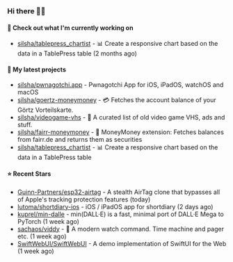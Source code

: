 ### Hi there 🦊👋

#### 👷 Check out what I'm currently working on

- [silsha/tablepress_chartist](https://github.com/silsha/tablepress_chartist) - 📊 Create a responsive chart based on the data in a TablePress table (2 months ago)

#### 🌱 My latest projects

- [silsha/pwnagotchi.app](https://github.com/silsha/pwnagotchi.app) - Pwnagotchi App for iOS, iPadOS, watchOS and macOS
- [silsha/goertz-moneymoney](https://github.com/silsha/goertz-moneymoney) - 💳 Fetches the account balance of your Görtz Vorteilskarte.
- [silsha/videogame-vhs](https://github.com/silsha/videogame-vhs) - 👾 A curated list of old video game VHS, ads and stuff.
- [silsha/fairr-moneymoney](https://github.com/silsha/fairr-moneymoney) - 💸 MoneyMoney extension: Fetches balances from fairr.de and returns them as securities
- [silsha/tablepress_chartist](https://github.com/silsha/tablepress_chartist) - 📊 Create a responsive chart based on the data in a TablePress table

#### ⭐ Recent Stars

- [Guinn-Partners/esp32-airtag](https://github.com/Guinn-Partners/esp32-airtag) - A stealth AirTag clone that bypasses all of Apple&#39;s tracking protection features (today)
- [lutoma/shortdiary-ios](https://github.com/lutoma/shortdiary-ios) - iOS / iPadOS app for shortdiary (2 days ago)
- [kuprel/min-dalle](https://github.com/kuprel/min-dalle) - min(DALL·E) is a fast, minimal port of DALL·E Mega to PyTorch (1 week ago)
- [sachaos/viddy](https://github.com/sachaos/viddy) - 👀 A modern watch command. Time machine and pager etc. (1 week ago)
- [SwiftWebUI/SwiftWebUI](https://github.com/SwiftWebUI/SwiftWebUI) - A demo implementation of SwiftUI for the Web (1 week ago)
